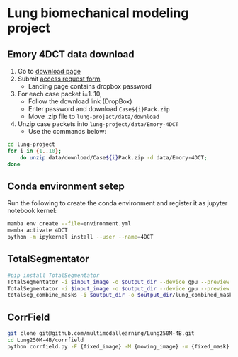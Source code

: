 # Lung biomechanical modeling project

## Emory 4DCT data download

1. Go to [download page](https://med.emory.edu/departments/radiation-oncology/research-laboratories/deformable-image-registration/downloads-and-reference-data/4dct.html)
2. Submit [access request form](https://med.emory.edu/departments/radiation-oncology/research-laboratories/deformable-image-registration/access-request-form.html)
	- Landing page contains dropbox password
3. For each case packet i=1..10,
	- Follow the download link (DropBox)
	- Enter password and download `Case${i}Pack.zip`
	- Move .zip file to `lung-project/data/download`
4. Unzip case packets into `lung-project/data/Emory-4DCT`
	- Use the commands below:

```bash
cd lung-project
for i in {1..10};
	do unzip data/download/Case${i}Pack.zip -d data/Emory-4DCT;
done
```
## Conda environment setep

Run the following to create the conda environment and register it as jupyter notebook kernel:

```bash
mamba env create --file=environment.yml
mamba activate 4DCT
python -m ipykernel install --user --name=4DCT
```

## TotalSegmentator

```bash
#pip install TotalSegmentator
TotalSegmentator -i $input_image -o $output_dir --device gpu --preview --statistics -ta total --roi_subset lung_upper_lobe_right lung_upper_lobe_left lung_middle_lobe_right lung_lower_lobe_right lung_lower_lobe_left
TotalSegmentator -i $input_image -o $output_dir --device gpu --preview --statistics -ta lung_vessels
totalseg_combine_masks -i $output_dir -o $output_dir/lung_combined_mask.nii.gz -m lung
```

## CorrField

```bash
git clone git@github.com/multimodallearning/Lung250M-4B.git
cd Lung250M-4B/corrfield
python corrfield.py -F {fixed_image} -M {moving_image} -m {fixed_mask} -o {output_path}
```

